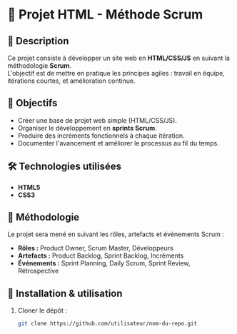 # 📌 Projet HTML - Méthode Scrum

## 📖 Description
Ce projet consiste à développer un site web en **HTML/CSS/JS** en suivant la méthodologie **Scrum**.  
L'objectif est de mettre en pratique les principes agiles : travail en équipe, itérations courtes, et amélioration continue.

## 🎯 Objectifs
- Créer une base de projet web simple (HTML/CSS/JS).
- Organiser le développement en **sprints Scrum**.
- Produire des incréments fonctionnels à chaque itération.
- Documenter l'avancement et améliorer le processus au fil du temps.

## 🛠️ Technologies utilisées
- **HTML5**
- **CSS3**

## 📅 Méthodologie
Le projet sera mené en suivant les rôles, artefacts et événements Scrum :
- **Rôles :** Product Owner, Scrum Master, Développeurs
- **Artefacts :** Product Backlog, Sprint Backlog, Incréments
- **Événements :** Sprint Planning, Daily Scrum, Sprint Review, Rétrospective

## 🚀 Installation & utilisation
1. Cloner le dépôt :  
   ```bash
   git clone https://github.com/utilisateur/nom-du-repo.git
